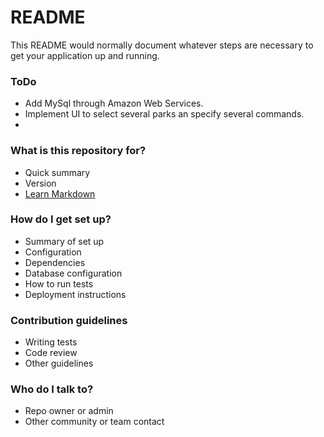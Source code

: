 # README #

This README would normally document whatever steps are necessary to get your application up and running.

### ToDo ###

* Add MySql through Amazon Web Services.
* Implement UI to select several parks an specify several commands.
* 

### What is this repository for? ###

* Quick summary
* Version
* [Learn Markdown](https://bitbucket.org/tutorials/markdowndemo)

### How do I get set up? ###

* Summary of set up
* Configuration
* Dependencies
* Database configuration
* How to run tests
* Deployment instructions

### Contribution guidelines ###

* Writing tests
* Code review
* Other guidelines

### Who do I talk to? ###

* Repo owner or admin
* Other community or team contact